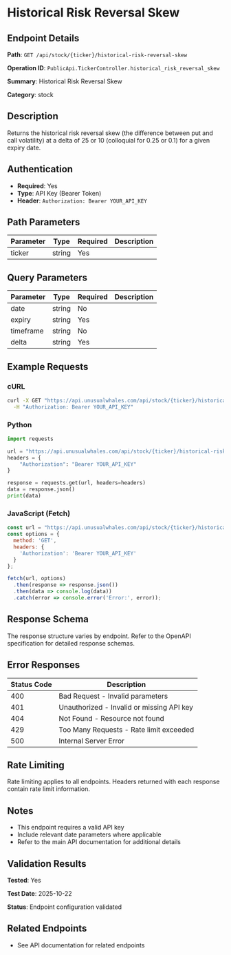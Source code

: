 # Historical Risk Reversal Skew

## Endpoint Details

**Path**: `GET /api/stock/{ticker}/historical-risk-reversal-skew`

**Operation ID**: `PublicApi.TickerController.historical_risk_reversal_skew`

**Summary**: Historical Risk Reversal Skew

**Category**: stock

## Description

Returns the historical risk reversal skew (the difference between put and call volatility) at a delta of 25 or 10 (colloquial for 0.25 or 0.1) for a given expiry date.


## Authentication

- **Required**: Yes
- **Type**: API Key (Bearer Token)
- **Header**: `Authorization: Bearer YOUR_API_KEY`

## Path Parameters

| Parameter | Type | Required | Description |
|-----------|------|----------|-------------|
| ticker | string | Yes |  |

## Query Parameters

| Parameter | Type | Required | Description |
|-----------|------|----------|-------------|
| date | string | No |  |
| expiry | string | Yes |  |
| timeframe | string | No |  |
| delta | string | Yes |  |

## Example Requests

### cURL

```bash
curl -X GET "https://api.unusualwhales.com/api/stock/{ticker}/historical-risk-reversal-skew" \
  -H "Authorization: Bearer YOUR_API_KEY"
```

### Python

```python
import requests

url = "https://api.unusualwhales.com/api/stock/{ticker}/historical-risk-reversal-skew"
headers = {
    "Authorization": "Bearer YOUR_API_KEY"
}

response = requests.get(url, headers=headers)
data = response.json()
print(data)
```

### JavaScript (Fetch)

```javascript
const url = "https://api.unusualwhales.com/api/stock/{ticker}/historical-risk-reversal-skew";
const options = {
  method: 'GET',
  headers: {
    'Authorization': 'Bearer YOUR_API_KEY'
  }
};

fetch(url, options)
  .then(response => response.json())
  .then(data => console.log(data))
  .catch(error => console.error('Error:', error));
```

## Response Schema

The response structure varies by endpoint. Refer to the OpenAPI specification for detailed response schemas.

## Error Responses

| Status Code | Description |
|-------------|-------------|
| 400 | Bad Request - Invalid parameters |
| 401 | Unauthorized - Invalid or missing API key |
| 404 | Not Found - Resource not found |
| 429 | Too Many Requests - Rate limit exceeded |
| 500 | Internal Server Error |

## Rate Limiting

Rate limiting applies to all endpoints. Headers returned with each response contain rate limit information.

## Notes

- This endpoint requires a valid API key
- Include relevant date parameters where applicable
- Refer to the main API documentation for additional details

## Validation Results

**Tested**: Yes

**Test Date**: 2025-10-22

**Status**: Endpoint configuration validated

## Related Endpoints

- See API documentation for related endpoints
